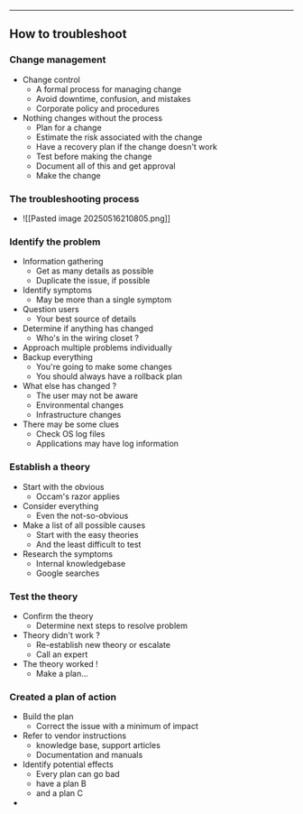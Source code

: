 
---

## How to troubleshoot

### Change management
- Change control
	- A formal process for managing change
	- Avoid downtime, confusion, and mistakes
	- Corporate policy and procedures
- Nothing changes without the process
	- Plan for a change
	- Estimate the risk associated with the change
	- Have a recovery plan if the change doesn't work
	- Test before making the change
	- Document all of this and get approval
	- Make the change
### The troubleshooting process
- ![[Pasted image 20250516210805.png]]

### Identify the problem
- Information gathering
	- Get as many details as possible
	- Duplicate the issue, if possible
- Identify symptoms
	- May be more than a single symptom
- Question users
	- Your best source of details
- Determine if anything has changed
	- Who's in the wiring closet ?
- Approach multiple problems individually
- Backup everything
	- You're going to make some changes 
	- You should always have a rollback plan
- What else has changed ?
	- The user may not be aware
	- Environmental changes
	- Infrastructure changes
- There may be some clues
	- Check OS log files
	- Applications may have log information

### Establish a theory
- Start with the obvious
	- Occam's razor applies
- Consider everything
	- Even the not-so-obvious
- Make a list of all possible causes
	- Start with the easy theories
	- And the least difficult to test
- Research the symptoms
	- Internal knowledgebase
	- Google searches

### Test the theory
- Confirm the theory
	- Determine next steps to resolve problem
- Theory didn't work ?
	- Re-establish new theory or escalate
	- Call an expert
- The theory worked !
	- Make a plan...

### Created a plan of action
- Build the plan
	- Correct the issue with a minimum of impact
- Refer to vendor instructions
	- knowledge base, support articles
	- Documentation and manuals
- Identify potential effects
	- Every plan can go bad
	- have a plan B
	- and a plan C
- 